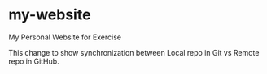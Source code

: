 # my-website
My Personal Website for Exercise

This change to show synchronization between Local repo in Git vs Remote repo in GitHub.
